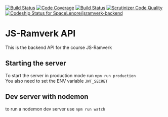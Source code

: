 [![Build Status](https://travis-ci.org/SpaceLenore/jsramverk-backend.svg?branch=master)](https://travis-ci.org/SpaceLenore/jsramverk-backend)
[![Code Coverage](https://scrutinizer-ci.com/g/SpaceLenore/jsramverk-backend/badges/coverage.png?b=master)](https://scrutinizer-ci.com/g/SpaceLenore/jsramverk-backend/?branch=master)
[![Build Status](https://scrutinizer-ci.com/g/SpaceLenore/jsramverk-backend/badges/build.png?b=master)](https://scrutinizer-ci.com/g/SpaceLenore/jsramverk-backend/build-status/master)
[![Scrutinizer Code Quality](https://scrutinizer-ci.com/g/SpaceLenore/jsramverk-backend/badges/quality-score.png?b=master)](https://scrutinizer-ci.com/g/SpaceLenore/jsramverk-backend/?branch=master)
[![Codeship Status for SpaceLenore/jsramverk-backend](https://app.codeship.com/projects/d2fac0e0-c788-0137-c0b2-6aa6ea027259/status?branch=master)](https://app.codeship.com/projects/367385)

# JS-Ramverk API
This is the backend API for the course JS-Ramverk

## Starting the server
To start the server in production mode run `npm run production`  
You also need to set the ENV variable `JWT_SECRET`

## Dev server with nodemon
to run a nodemon dev server use `npm run watch`
